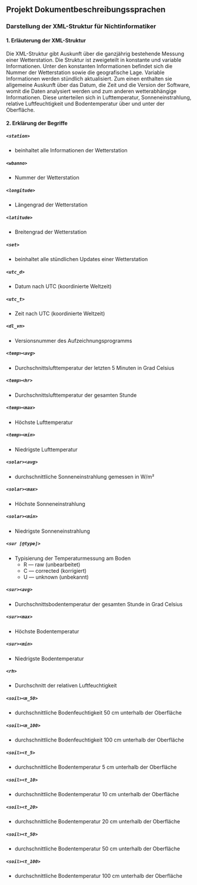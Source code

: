 ## Projekt Dokumentbeschreibungssprachen
### Darstellung der XML-Struktur für Nichtinformatiker
#### 1. Erläuterung der XML-Struktur
Die XML-Struktur gibt Auskunft über die ganzjährig bestehende Messung einer Wetterstation.
Die Struktur ist zweigeteilt in konstante und variable Informationen. Unter den konstanten Informationen befindet sich die Nummer der Wetterstation sowie die geografische Lage. Variable Informationen werden stündlich aktualisiert. Zum einen enthalten sie allgemeine Auskunft über das Datum, die Zeit und die Version der Software, womit die Daten analysiert werden und zum anderen wetterabhängige Informationen. Diese unterteilen sich in Lufttemperatur, Sonneneinstrahlung, relative Luftfeuchtigkeit und Bodentemperatur über und unter der Oberfläche.
#### 2. Erklärung der Begriffe
##### `<station>`
- beinhaltet alle Informationen der Wetterstation

##### `<wbanno>`
- Nummer der Wetterstation

##### `<longitude>`
- Längengrad der Wetterstation

##### `<latitude>`
- Breitengrad der Wetterstation

##### `<set>`
- beinhaltet alle stündlichen Updates einer Wetterstation

##### `<utc_d>`
- Datum nach UTC (koordinierte Weltzeit)

##### `<utc_t>`
- Zeit nach UTC (koordinierte Weltzeit)

##### `<dl_vn>`
- Versionsnummer des Aufzeichnungsprogramms

##### `<temp><avg>`
- Durchschnittslufttemperatur der letzten 5 Minuten in Grad Celsius

##### `<temp><hr>`
- Durchschnittslufttemperatur der gesamten Stunde

##### `<temp><max>`
- Höchste Lufttemperatur

##### `<temp><min>`
- Niedrigste Lufttemperatur

##### `<solar><avg>`
- durchschnittliche Sonneneinstrahlung gemessen in W/m²

##### `<solar><max>`
- Höchste Sonneneinstrahlung

##### `<solar><min>`
- Niedrigste Sonneneinstrahlung

##### `<sur [@type]>`
- Typisierung der Temperaturmessung am Boden
	- R — raw (unbearbeitet)
	- C — corrected (korrigiert)
	- U — unknown (unbekannt)

##### `<sur><avg>`
- Durchschnittsbodentemperatur der gesamten Stunde in Grad Celsius

##### `<sur><max>`
- Höchste Bodentemperatur

##### `<sur><min>`
- Niedrigste Bodentemperatur

##### `<rh>`
- Durchschnitt der relativen Luftfeuchtigkeit

##### `<soil><m_50>`
- durchschnittliche Bodenfeuchtigkeit 50 cm unterhalb der Oberfläche

##### `<soil><m_100>`
- durchschnittliche Bodenfeuchtigkeit 100 cm unterhalb der Oberfläche

##### `<soil><t_5>`
- durchschnittliche Bodentemperatur 5 cm unterhalb der Oberfläche

##### `<soil><t_10>`
- durchschnittliche Bodentemperatur 10 cm unterhalb der Oberfläche

##### `<soil><t_20>`
- durchschnittliche Bodentemperatur 20 cm unterhalb der Oberfläche

##### `<soil><t_50>`
- durchschnittliche Bodentemperatur 50 cm unterhalb der Oberfläche

##### `<soil><t_100>`
- durchschnittliche Bodentemperatur 100 cm unterhalb der Oberfläche
